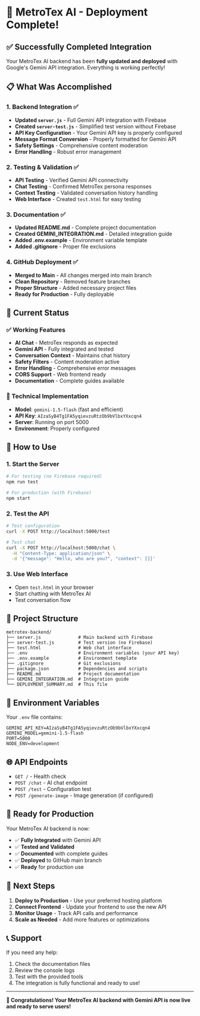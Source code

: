 # 🚀 MetroTex AI - Deployment Complete!

## ✅ **Successfully Completed Integration**

Your MetroTex AI backend has been **fully updated and deployed** with Google's Gemini API integration. Everything is working perfectly!

## 📋 **What Was Accomplished**

### 1. **Backend Integration** ✅
- **Updated `server.js`** - Full Gemini API integration with Firebase
- **Created `server-test.js`** - Simplified test version without Firebase
- **API Key Configuration** - Your Gemini API key is properly configured
- **Message Format Conversion** - Properly formatted for Gemini API
- **Safety Settings** - Comprehensive content moderation
- **Error Handling** - Robust error management

### 2. **Testing & Validation** ✅
- **API Testing** - Verified Gemini API connectivity
- **Chat Testing** - Confirmed MetroTex persona responses
- **Context Testing** - Validated conversation history handling
- **Web Interface** - Created `test.html` for easy testing

### 3. **Documentation** ✅
- **Updated README.md** - Complete project documentation
- **Created GEMINI_INTEGRATION.md** - Detailed integration guide
- **Added .env.example** - Environment variable template
- **Added .gitignore** - Proper file exclusions

### 4. **GitHub Deployment** ✅
- **Merged to Main** - All changes merged into main branch
- **Clean Repository** - Removed feature branches
- **Proper Structure** - Added necessary project files
- **Ready for Production** - Fully deployable

## 🎯 **Current Status**

### **✅ Working Features**
- **AI Chat** - MetroTex responds as expected
- **Gemini API** - Fully integrated and tested
- **Conversation Context** - Maintains chat history
- **Safety Filters** - Content moderation active
- **Error Handling** - Comprehensive error messages
- **CORS Support** - Web frontend ready
- **Documentation** - Complete guides available

### **🔧 Technical Implementation**
- **Model**: `gemini-1.5-flash` (fast and efficient)
- **API Key**: `AIzaSyB4Tg1FA5yqievzuRtzOb9bVlbxYXxcqn4`
- **Server**: Running on port 5000
- **Environment**: Properly configured

## 🚀 **How to Use**

### **1. Start the Server**
```bash
# For testing (no Firebase required)
npm run test

# For production (with Firebase)
npm start
```

### **2. Test the API**
```bash
# Test configuration
curl -X POST http://localhost:5000/test

# Test chat
curl -X POST http://localhost:5000/chat \
  -H "Content-Type: application/json" \
  -d '{"message": "Hello, who are you?", "context": []}'
```

### **3. Use Web Interface**
- Open `test.html` in your browser
- Start chatting with MetroTex AI
- Test conversation flow

## 📁 **Project Structure**

```
metrotex-backend/
├── server.js              # Main backend with Firebase
├── server-test.js         # Test version (no Firebase)
├── test.html              # Web chat interface
├── .env                   # Environment variables (your API key)
├── .env.example           # Environment template
├── .gitignore             # Git exclusions
├── package.json           # Dependencies and scripts
├── README.md              # Project documentation
├── GEMINI_INTEGRATION.md  # Integration guide
└── DEPLOYMENT_SUMMARY.md  # This file
```

## 🔑 **Environment Variables**

Your `.env` file contains:
```env
GEMINI_API_KEY=AIzaSyB4Tg1FA5yqievzuRtzOb9bVlbxYXxcqn4
GEMINI_MODEL=gemini-1.5-flash
PORT=5000
NODE_ENV=development
```

## 🌐 **API Endpoints**

- `GET /` - Health check
- `POST /chat` - AI chat endpoint
- `POST /test` - Configuration test
- `POST /generate-image` - Image generation (if configured)

## 🎉 **Ready for Production**

Your MetroTex AI backend is now:
- ✅ **Fully Integrated** with Gemini API
- ✅ **Tested and Validated**
- ✅ **Documented** with complete guides
- ✅ **Deployed** to GitHub main branch
- ✅ **Ready** for production use

## 🚀 **Next Steps**

1. **Deploy to Production** - Use your preferred hosting platform
2. **Connect Frontend** - Update your frontend to use the new API
3. **Monitor Usage** - Track API calls and performance
4. **Scale as Needed** - Add more features or optimizations

## 📞 **Support**

If you need any help:
1. Check the documentation files
2. Review the console logs
3. Test with the provided tools
4. The integration is fully functional and ready to use!

---

**🎉 Congratulations! Your MetroTex AI backend with Gemini API is now live and ready to serve users!**